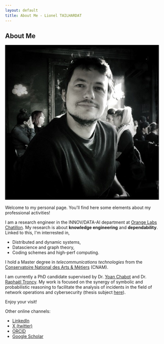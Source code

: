 ```yaml
---
layout: default
title: About Me - Lionel TAILHARDAT
---
```


## About Me

<img class="profile-picture" src="me.jpg">

Welcome to my personal page.
You'll find here some elements about my professional activities!

I am a research engineer in the INNOV/DATA-AI department at [Orange Labs Chatillon](https://hellofuture.orange.com/fr/).
My research is about **knowledge engineering** and **dependability**.
Linked to this, I'm interrested in,

* Distributed and dynamic systems,
* Datascience and graph theory,
* Coding schemes and high-perf computing.

I hold a Master degree in *telecommunications technologies* from the [Conservatoire National des Arts & Métiers](http://www.cnam.fr/) (CNAM).

I am currently a PhD candidate supervised by Dr. [Yoan Chabot](https://yoanchabot.github.io/) and Dr. [Raphaël Troncy](https://www.eurecom.fr/~troncy/).
My work is focused on the synergy of symbolic and probabilistic reasoning to facilitate the analysis of incidents in the field of network operations and cybersecurity (thesis subject [here](https://myedb.edite-de-paris.fr/PRD_View/8053/)).

Enjoy your visit!

Other online channels:

* [LinkedIn](https://www.linkedin.com/in/lionel-tailhardat-566510120/)
* [X (twitter)](https://twitter.com/TailhardatL)
* [ORCID](https://orcid.org/0000-0001-5887-899X)
* [Google Scholar](https://scholar.google.com/citations?user=L3-8tGYAAAAJ)
